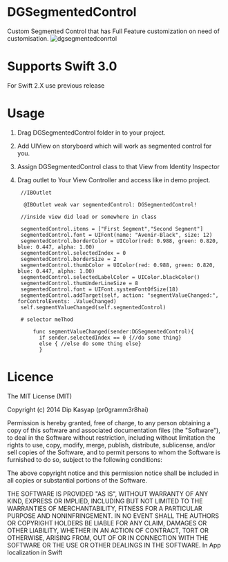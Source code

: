 # DGSegmentedControl
 Custom Segmented Control that has Full Feature customization on need of customisation.
 ![dgsegmentedconrtol](https://user-images.githubusercontent.com/12591229/30465794-24301d30-99f9-11e7-8be5-920bde161abc.png)
# Supports Swift 3.0
For Swift 2.X use previous release

# Usage
1. Drag DGSegmentedControl folder in to your project.

2. Add UIView on storyboard which will work as segmented control for you.

3. Assign DGSegmentedControl class to that View from Identity Inspector

4. Drag outlet to Your View Controller and access like in demo project.

        //IBOutlet

         @IBOutlet weak var segmentedControl: DGSegmentedControl!

        //inside view did load or somewhere in class

        segmentedControl.items = ["First Segment","Second Segment"]
        segmentedControl.font = UIFont(name: "Avenir-Black", size: 12)
        segmentedControl.borderColor = UIColor(red: 0.988, green: 0.820, blue: 0.447, alpha: 1.00)
        segmentedControl.selectedIndex = 0
        segmentedControl.borderSize = 2
        segmentedControl.thumbColor = UIColor(red: 0.988, green: 0.820, blue: 0.447, alpha: 1.00)
        segmentedControl.selectedLabelColor = UIColor.blackColor()
        segmentedControl.thumUnderLineSize = 8
        segmentedControl.font = UIFont.systemFontOfSize(18)
        segmentedControl.addTarget(self, action: "segmentValueChanged:", forControlEvents: .ValueChanged)
        self.segmentValueChanged(self.segmentedControl)
        
        # selector meThod
          
            func segmentValueChanged(sender:DGSegmentedControl){
              if sender.selectedIndex == 0 {//do some thing}
              else { //else do some thing else}
              }

# Licence
The MIT License (MIT)

Copyright (c) 2014 Dip Kasyap (pr0gramm3r8hai)

Permission is hereby granted, free of charge, to any person obtaining a copy of this software and associated documentation files (the "Software"), to deal in the Software without restriction, including without limitation the rights to use, copy, modify, merge, publish, distribute, sublicense, and/or sell copies of the Software, and to permit persons to whom the Software is furnished to do so, subject to the following conditions:

The above copyright notice and this permission notice shall be included in all copies or substantial portions of the Software.

THE SOFTWARE IS PROVIDED "AS IS", WITHOUT WARRANTY OF ANY KIND, EXPRESS OR IMPLIED, INCLUDING BUT NOT LIMITED TO THE WARRANTIES OF MERCHANTABILITY, FITNESS FOR A PARTICULAR PURPOSE AND NONINFRINGEMENT. IN NO EVENT SHALL THE AUTHORS OR COPYRIGHT HOLDERS BE LIABLE FOR ANY CLAIM, DAMAGES OR OTHER LIABILITY, WHETHER IN AN ACTION OF CONTRACT, TORT OR OTHERWISE, ARISING FROM, OUT OF OR IN CONNECTION WITH THE SOFTWARE OR THE USE OR OTHER DEALINGS IN THE SOFTWARE. In App localization in Swift
